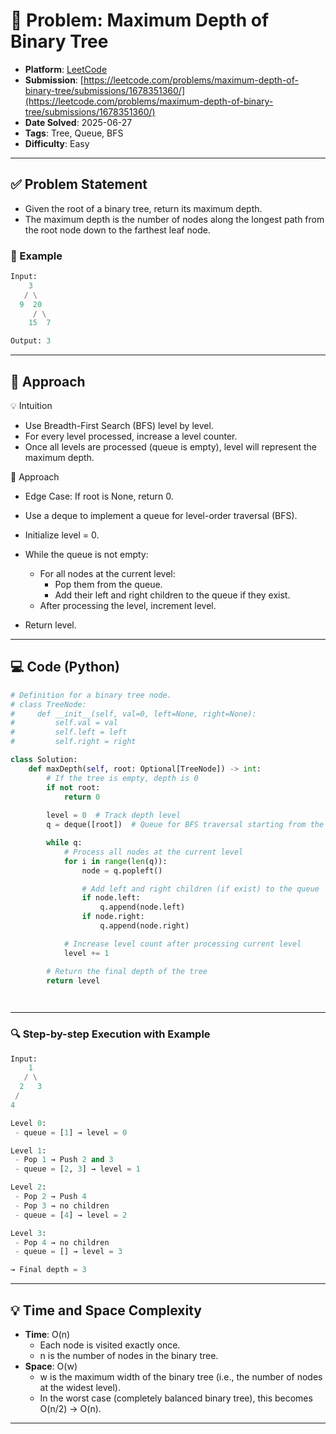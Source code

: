 # 🧲 Problem: Maximum Depth of Binary Tree

- **Platform**: [LeetCode](https://leetcode.com/problems/maximum-depth-of-binary-tree/description/)
- **Submission**: [https://leetcode.com/problems/maximum-depth-of-binary-tree/submissions/1678351360/](https://leetcode.com/problems/maximum-depth-of-binary-tree/submissions/1678351360/)
- **Date Solved**: 2025-06-27
- **Tags**: Tree, Queue, BFS
- **Difficulty**: Easy

---

## ✅ Problem Statement
- Given the root of a binary tree, return its maximum depth.
- The maximum depth is the number of nodes along the longest path from the root node down to the farthest leaf node.

### 📌 Example
```python
Input:
    3
   / \
  9  20
     / \
    15  7

Output: 3
```
---

## 🚀 Approach
💡 Intuition
- Use Breadth-First Search (BFS) level by level.
- For every level processed, increase a level counter.
- Once all levels are processed (queue is empty), level will represent the maximum depth.

👣 Approach
- Edge Case: If root is None, return 0.
- Use a deque to implement a queue for level-order traversal (BFS).
- Initialize level = 0.
- While the queue is not empty:
     - For all nodes at the current level:
          - Pop them from the queue.
          - Add their left and right children to the queue if they exist.
     - After processing the level, increment level.

- Return level.


---

## 💻 Code (Python)

```python
# Definition for a binary tree node.
# class TreeNode:
#     def __init__(self, val=0, left=None, right=None):
#         self.val = val
#         self.left = left
#         self.right = right

class Solution:
    def maxDepth(self, root: Optional[TreeNode]) -> int:
        # If the tree is empty, depth is 0
        if not root:
            return 0
        
        level = 0  # Track depth level
        q = deque([root])  # Queue for BFS traversal starting from the root

        while q:
            # Process all nodes at the current level
            for i in range(len(q)):
                node = q.popleft()

                # Add left and right children (if exist) to the queue
                if node.left:
                    q.append(node.left)
                if node.right:
                    q.append(node.right)

            # Increase level count after processing current level
            level += 1

        # Return the final depth of the tree
        return level

        
```

---
### 🔍 Step-by-step Execution with Example
```python
Input:
    1
   / \
  2   3
 / 
4

Level 0:
 - queue = [1] → level = 0

Level 1:
 - Pop 1 → Push 2 and 3
 - queue = [2, 3] → level = 1

Level 2:
 - Pop 2 → Push 4
 - Pop 3 → no children
 - queue = [4] → level = 2

Level 3:
 - Pop 4 → no children
 - queue = [] → level = 3

→ Final depth = 3
```
---

## 💡 Time and Space Complexity
- **Time**: O(n)
    - Each node is visited exactly once.
    - n is the number of nodes in the binary tree.
- **Space**: O(w)
    - w is the maximum width of the binary tree (i.e., the number of nodes at the widest level).
    - In the worst case (completely balanced binary tree), this becomes O(n/2) → O(n).

---
